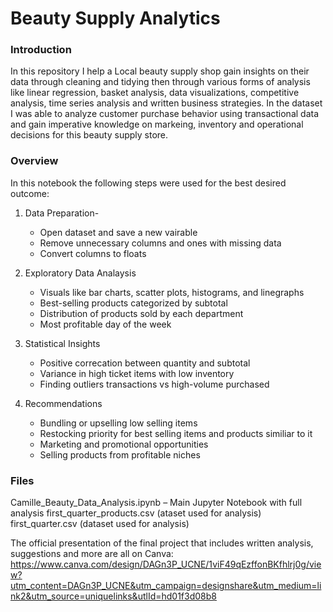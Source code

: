 # Beauty Supply Analytics
### Introduction
In this repository I help a Local beauty supply shop gain insights on their data through cleaning and tidying then through various forms of analysis like linear regression, basket analysis, data visualizations, competitive analysis, time series analysis and written business strategies. In the dataset I was able to analyze customer purchase behavior using transactional data and gain imperative knowledge on markeing, inventory and operational decisions for this beauty supply store.


### Overview
In this notebook the following steps were used for the best desired outcome:
1. Data Preparation-
   - Open dataset and save a new vairable
   - Remove unnecessary columns and ones with missing data
   - Convert columns to floats
     
2. Exploratory Data Analaysis
   - Visuals like bar charts, scatter plots, histograms, and linegraphs
   - Best-selling products categorized by subtotal
   - Distribution of products sold by each department
   - Most profitable day of the week
     
3. Statistical Insights
   - Positive correcation between quantity and subtotal
   - Variance in high ticket items with low inventory
   - Finding outliers transactions vs high-volume purchased

4. Recommendations
   - Bundling or upselling low selling items
   - Restocking priority for best selling items and products similiar to it
   - Marketing and promotional opportunities
   - Selling products from profitable niches

### Files

Camille_Beauty_Data_Analysis.ipynb – Main Jupyter Notebook with full analysis
first_quarter_products.csv (ataset used for analysis)
first_quarter.csv (dataset used for analysis)

The official presentation of the final project that includes written analysis, suggestions and more are all on Canva: 
https://www.canva.com/design/DAGn3P_UCNE/1viF49qEzffonBKfhlrj0g/view?utm_content=DAGn3P_UCNE&utm_campaign=designshare&utm_medium=link2&utm_source=uniquelinks&utlId=hd01f3d08b8
